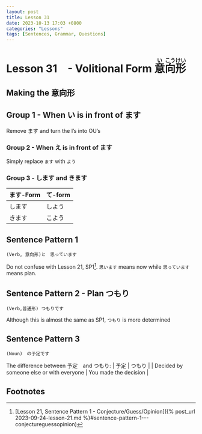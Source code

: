 ```yaml
--- 
layout: post 
title: Lesson 31
date: 2023-10-13 17:03 +0800 
categories: "Lessons"
tags: [Sentences, Grammar, Questions]
---
```

  
# Lesson 31　- Volitional Form <ruby>意<rt>い</rt>向<rt>こう</rt>形<rt>けい</rt></ruby>

## Making the 意向形

## Group 1 - When い is in front of ます
Remove ます and turn the I’s into OU’s 

### Group 2 - When え is in front of ます
Simply replace `ます` with `よう`

### Group 3 - します and きます

| ます-Form | て-form |
| -- | -- |
| します  | しよう |
| きます | こよう |

## Sentence Pattern 1
```
(Verb, 意向形)と　思っています
```
Do not confuse with Lesson 21, SP1[^fn1]. `思います` means now while `思っています` means plan.

## Sentence Pattern 2 - Plan つもり
```
(Verb,普通形) つもりです
```
Although this is almost the same as SP1, `つもり` is more determined

## Sentence Pattern 3
```
(Noun)　の予定です
```
The difference between 予定　and つもり:
| 予定 | つもり |
| Decided by someone else or with everyone | You made the decision |

## Footnotes
[^fn1]: [Lesson 21, Sentence Pattern 1 - Conjecture/Guess/Opinion]({% post_url 2023-09-24-lesson-21.md %}#sentence-pattern-1---conjectureguessopinion)
[^fn2]: [Lesson 7, Sentence Pattern 3]({% post_url 2023-09-09-lesson-7.md %})
